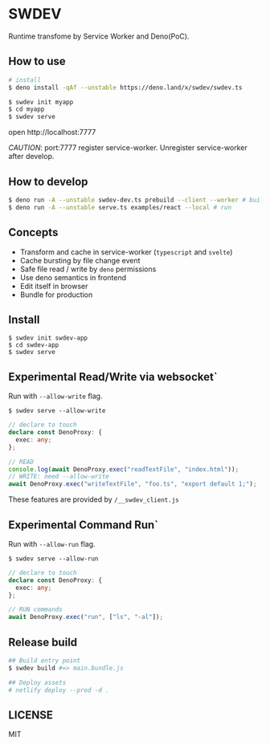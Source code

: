 # SWDEV

Runtime transfome by Service Worker and Deno(PoC).

## How to use

```bash
# install
$ deno install -qAf --unstable https://deno.land/x/swdev/swdev.ts

$ swdev init myapp
$ cd myapp
$ swdev serve
```

open http://localhost:7777

_CAUTION_: port:7777 register service-worker. Unregister service-worker after develop.

## How to develop

```bash
$ deno run -A --unstable swdev-dev.ts prebuild --client --worker # build __swdev-client and __swdev-server
$ deno run -A --unstable serve.ts examples/react --local # run
```

## Concepts

- Transform and cache in service-worker (`typescript` and `svelte`)
- Cache bursting by file change event
- Safe file read / write by `deno` permissions
- Use deno semantics in frontend
- Edit itself in browser
- Bundle for production

## Install

```
$ swdev init swdev-app
$ cd swdev-app
$ swdev serve
```

## Experimental Read/Write via websocket`

Run with `--allow-write` flag.

`$ swdev serve --allow-write`

```ts
// declare to touch
declare const DenoProxy: {
  exec: any;
};

// READ
console.log(await DenoProxy.exec("readTextFile", "index.html"));
// WRITE: need --allow-write
await DenoProxy.exec("writeTextFile", "foo.ts", "export default 1;");
```

These features are provided by `/__swdev_client.js`

## Experimental Command Run`

Run with `--allow-run` flag.

`$ swdev serve --allow-run`

```ts
// declare to touch
declare const DenoProxy: {
  exec: any;
};

// RUN commands
await DenoProxy.exec("run", ["ls", "-al"]);
```

## Release build

```bash
## Build entry point
$ swdev build #=> main.bundle.js

## Deploy assets
# netlify deploy --prod -d .
```

## LICENSE

MIT
